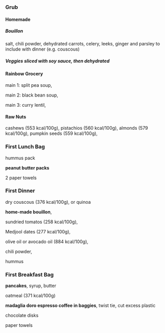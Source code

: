 ### Grub

#### Homemade 

##### Bouillon

salt, chili powder, dehydrated carrots, celery, leeks, ginger and parsley to include with dinner (e.g. couscous)

##### Veggies sliced with soy sauce, then dehydrated


#### Rainbow Grocery

main 1: split pea soup,

main 2: black bean soup,

main 3: curry lentil,

#### Raw Nuts

cashews (553 kcal/100g), pistachios (560 kcal/100g), almonds (579 kcal/100g), pumpkin seeds (559 kcal/100g), 




### First Lunch Bag

hummus pack

**peanut butter packs**

2 paper towels


### First Dinner

dry couscous (376 kcal/100g), or quinoa

**home-made bouillon**, 

sundried tomatos (258 kcal/100g), 

Medjool dates (277 kcal/100g), 

olive oil or avocado oil (884 kcal/100g), 

chili powder,

hummus


### First Breakfast Bag

**pancakes**, syrup, butter

oatmeal (371 kcal/100g)

**madaglia doro espresso coffee in baggies**, twist tie, cut excess plastic

chocolate disks

paper towels
